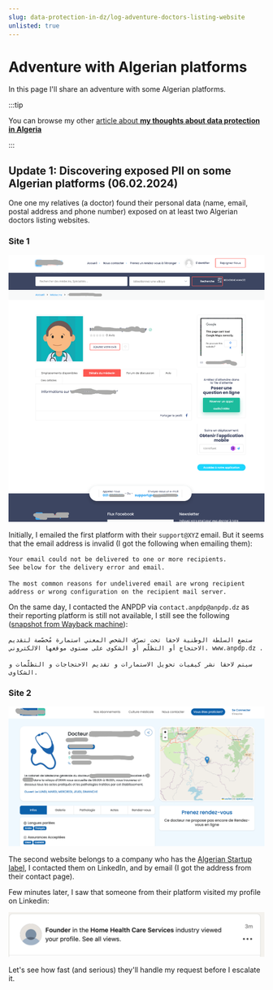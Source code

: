 ```yaml
---
slug: data-protection-in-dz/log-adventure-doctors-listing-website
unlisted: true
---
```


# Adventure with Algerian platforms

In this page I'll share an adventure with some Algerian platforms.

:::tip

You can browse my other [article about **my thoughts about data protection in Algeria**](/dz-blog/data-protection-dz-imo)

:::

## Update 1: Discovering exposed PII on some Algerian platforms (06.02.2024)

One one my relatives (a doctor) found their personal data (name, email, postal address and phone number) exposed on at least two Algerian doctors listing websites.

<!-- truncate -->

### Site 1

![Site1](doc-site-1.png)

Initially, I emailed the first platform with their `support@XYZ` email. But it seems that the email address is invalid (I got the following when emailing them):

```
Your email could not be delivered to one or more recipients.
See below for the delivery error and email.

The most common reasons for undelivered email are wrong recipient address or wrong configuration on the recipient mail server.
```

On the same day, I contacted the ANPDP via `contact.anpdp@anpdp.dz` as their reporting platform is still not available, I still see the following ([snapshot from Wayback machine](https://web.archive.org/web/20250206122252/https://anpdp.dz/%D8%A7%D9%84%D8%A5%D8%AD%D8%AA%D8%AC%D8%A7%D8%AC%D8%8C-%D8%A7%D9%84%D8%AA%D8%B8%D9%84%D9%91%D9%85-%D9%88-%D8%A7%D9%84%D8%B4%D9%83%D9%88%D9%89/)):

```
ستضع السلطة الوطنية لاحقا تحت تصرّف الشخص المعني استمارة مُخصّصة لتقديم الاحتجاج أو التظلّم أو الشكوى على مستوى موقعها الالكتروني. www.anpdp.dz .

سيتم لاحقا نشر كيفيات تحويل الاستمارات و تقديم الاحتجاجات و التظلّمات و الشكاوى.
```

### Site 2

![Site2](doc-site-2.png)

The second website belongs to a company who has the [Algerian Startup label](https://startup.dz/), I contacted them on LinkedIn, and by email (I got the address from their contact page).

Few minutes later, I saw that someone from their platform visited my profile on Linkedin:

![LinkedIn notification](doc-site-2-1.png)


Let's see how fast (and serious) they'll handle my request before I escalate it.
